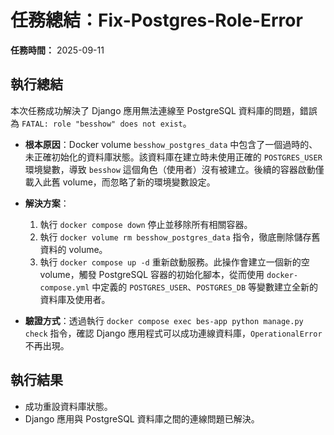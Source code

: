 # 任務總結：Fix-Postgres-Role-Error

**任務時間：** 2025-09-11

## 執行總結

本次任務成功解決了 Django 應用無法連線至 PostgreSQL 資料庫的問題，錯誤為 `FATAL: role "besshow" does not exist`。

- **根本原因**：Docker volume `besshow_postgres_data` 中包含了一個過時的、未正確初始化的資料庫狀態。該資料庫在建立時未使用正確的 `POSTGRES_USER` 環境變數，導致 `besshow` 這個角色（使用者）沒有被建立。後續的容器啟動僅載入此舊 volume，而忽略了新的環境變數設定。

- **解決方案**：
  1. 執行 `docker compose down` 停止並移除所有相關容器。
  2. 執行 `docker volume rm besshow_postgres_data` 指令，徹底刪除儲存舊資料的 volume。
  3. 執行 `docker compose up -d` 重新啟動服務。此操作會建立一個新的空 volume，觸發 PostgreSQL 容器的初始化腳本，從而使用 `docker-compose.yml` 中定義的 `POSTGRES_USER`、`POSTGRES_DB` 等變數建立全新的資料庫及使用者。

- **驗證方式**：透過執行 `docker compose exec bes-app python manage.py check` 指令，確認 Django 應用程式可以成功連線資料庫，`OperationalError` 不再出現。

## 執行結果

- 成功重設資料庫狀態。
- Django 應用與 PostgreSQL 資料庫之間的連線問題已解決。
